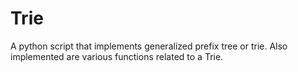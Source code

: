 Trie
====

A python script that implements generalized prefix tree or trie. 
Also implemented are various functions related to a Trie.
